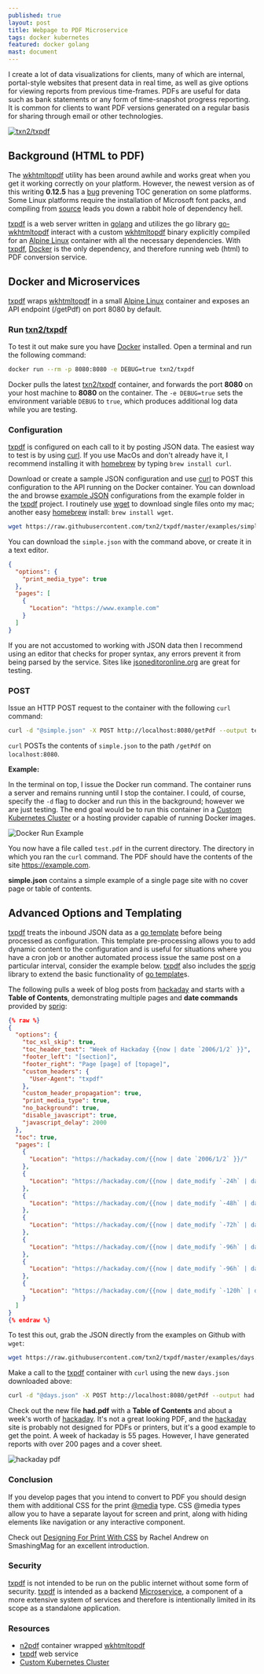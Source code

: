 ```yaml
---
published: true
layout: post
title: Webpage to PDF Microservice
tags: docker kubernetes
featured: docker golang
mast: document
---
```


I create a lot of data visualizations for clients, many of which are internal, portal-style websites that present data in real time, as well as give options for viewing reports from previous time-frames. PDFs are useful for data such as bank statements or any form of time-snapshot progress reporting. It is common for clients to want PDF versions generated on a regular basis for sharing through email or other technologies.

[![txn2/txpdf](https://raw.githubusercontent.com/txn2/txpdf/master/assets/mast.jpg)](https://github.com/txn2/txpdf)

## Background (HTML to PDF)

The [wkhtmltopdf] utility has been around awhile and works great when you get it working correctly on your platform. However, the newest version as of this writing **0.12.5** has a [bug] prevening TOC generation on some platforms. Some Linux platforms require the installation of Microsoft font packs, and compiling from [source][wkhtmltopdf source] leads you down a rabbit hole of dependency hell.

[txpdf] is a web server written in [golang] and utilizes the go library [go-wkhtmltopdf] interact with a custom [wkhtmltopdf] binary explicitly compiled for an [Alpine Linux] container with all the necessary dependencies. With [txpdf], [Docker] is the only dependency, and therefore running web (html) to PDF conversion service.

## Docker and Microservices

[txpdf] wraps [wkhtmltopdf] in a small [Alpine Linux] container and exposes an API endpoint (/getPdf) on port 8080 by default.

### Run [txn2/txpdf]

To test it out make sure you have [Docker] installed. Open a terminal and run the following command:

```bash
docker run --rm -p 8080:8080 -e DEBUG=true txn2/txpdf
```

Docker pulls the latest [txn2/txpdf] container, and forwards the port **8080** on your host machine to **8080** on the container. The `-e DEBUG=true` sets the environment variable `DEBUG` to `true`, which produces additional log data while you are testing.

### Configuration

[txpdf] is configured on each call to it by posting JSON data. The easiest way to test is by using [curl]. If you use MacOs and don't already have it, I recommend installing it with [homebrew] by typing `brew install curl`.

Download or create a sample JSON configuration and use [curl] to POST this configuration to the API running on the Docker container. You can download the and browse [example JSON] configurations from the example folder in the [txpdf] project. I routinely use [wget] to download single files onto my mac; another easy [homebrew] install: `brew install wget`.

```bash
wget https://raw.githubusercontent.com/txn2/txpdf/master/examples/simple.json
```

You can download the `simple.json` with the command above, or create it in a text editor.

```json
{
  "options": {
    "print_media_type": true
  },
  "pages": [
    {
      "Location": "https://www.example.com"
    }
  ]
}
```

If you are not accustomed to working with JSON data then I recommend using an editor that checks for proper syntax, any errors prevent it from being parsed by the service. Sites like [jsoneditoronline.org](https://jsoneditoronline.org/) are great for testing.

### POST

Issue an HTTP POST request to the container with the following `curl` command:

```bash
curl -d "@simple.json" -X POST http://localhost:8080/getPdf --output test.pd
```

`curl` POSTs the contents of `simple.json` to the path `/getPdf` on `localhost:8080`.

**Example:**

In the terminal on top, I issue the Docker run command. The container runs a server and remains running until I stop the container. I could, of course, specify the `-d` flag to docker and run this in the background; however we are just testing. The end goal would be to run this container in a [Custom Kubernetes Cluster] or a hosting provider capable of running Docker images.

![Docker Run Example](/images/content/docker_run_example.gif)

You now have a file called `test.pdf` in the current directory. The directory in which you ran the `curl` command. The PDF should have the contents of the site https://example.com.

**simple.json** contains a simple example of a single page site with no cover page or table of contents.

## Advanced Options and Templating

[txpdf] treats the inbound JSON data as a [go template] before being processed as configuration. This template pre-processing allows you to add dynamic content to the configuration and is useful for situations where you have a cron job or another automated process issue the same post on a particular interval, consider the example below. [txpdf] also includes the [sprig] library to extend the basic functionality of [go template]s.


The following pulls a week of blog posts from [hackaday] and starts with a **Table of Contents**, demonstrating multiple pages and **date commands** provided by [sprig]:

```json
{% raw %}
{
  "options": {
    "toc_xsl_skip": true,
    "toc_header_text": "Week of Hackaday {{now | date `2006/1/2` }}",
    "footer_left": "[section]",
    "footer_right": "Page [page] of [topage]",
    "custom_headers": {
      "User-Agent": "txpdf"
    },
    "custom_header_propagation": true,
    "print_media_type": true,
    "no_background": true,
    "disable_javascript": true,
    "javascript_delay": 2000
  },
  "toc": true,
  "pages": [
    {
      "Location": "https://hackaday.com/{{now | date `2006/1/2` }}/"
    },
    {
      "Location": "https://hackaday.com/{{now | date_modify `-24h` | date `2006/1/2` }}/"
    },
    {
      "Location": "https://hackaday.com/{{now | date_modify `-48h` | date `2006/1/2` }}/"
    },
    {
      "Location": "https://hackaday.com/{{now | date_modify `-72h` | date `2006/1/2` }}/"
    },
    {
      "Location": "https://hackaday.com/{{now | date_modify `-96h` | date `2006/1/2` }}/"
    },
    {
      "Location": "https://hackaday.com/{{now | date_modify `-96h` | date `2006/1/2` }}/"
    },
    {
      "Location": "https://hackaday.com/{{now | date_modify `-120h` | date `2006/1/2` }}/"
    }
  ]
}
{% endraw %}
```

To test this out, grab the JSON directly from the examples on Github with `wget`:

```bash
wget https://raw.githubusercontent.com/txn2/txpdf/master/examples/days.json
```

Make a call to the [txpdf] container with `curl` using the new `days.json` downloaded above:

```bash
curl -d "@days.json" -X POST http://localhost:8080/getPdf --output had.pdf
```

Check out the new file **had.pdf** with a **Table of Contents** and about a week's worth of [hackaday]. It's not a great looking PDF, and the [hackaday] site is probably not designed for PDFs or printers, but it's a good example to get the point. A week of hackaday is 55 pages. However, I have generated reports with over 200 pages and a cover sheet.


![hackaday pdf](/images/content/hackaday.png)

### Conclusion

If you develop pages that you intend to convert to PDF you should design them with additional CSS for the print [@media] type. CSS @media types allow you to have a separate layout for screen and print, along with hiding elements like navigation or any interactive component.

Check out [Designing For Print With CSS] by Rachel Andrew on SmashingMag for an excellent introduction.

### Security

[txpdf] is not intended to be run on the public internet without some form of security. [txpdf] is intended as a backend [Microservice], a component of a more extensive system of services and therefore is intentionally limited in its scope as a standalone application.


### Resources

- [n2pdf] container wrapped [wkhtmltopdf]
- [txpdf] web service
- [Custom Kubernetes Cluster]

[wget]:https://www.gnu.org/software/wget/
[example JSON]:https://github.com/txn2/txpdf/tree/master/examples
[homebrew]: https://brew.sh/
[curl]: https://curl.haxx.se/
[txn2/txpdf]: https://hub.docker.com/r/txn2/txpdf/
[Docker]: https://docs.docker.com/install/
[Alpine Linux]: https://alpinelinux.org/
[n2pdf]: https://github.com/txn2/n2pdf
[txpdf]: https://github.com/txn2/txpdf
[wkhtmltopdf]: https://wkhtmltopdf.org/
[bug]: https://github.com/wkhtmltopdf/wkhtmltopdf/issues
[wkhtmltopdf source]: https://github.com/wkhtmltopdf/wkhtmltopdf
[Custom Kubernetes Cluster]: https://mk.imti.co/hobby-cluster/
[golang]: https://golang.org
[go-wkhtmltopdf]:https://github.com/SebastiaanKlippert/go-wkhtmltopdf
[go template]: https://golang.org/pkg/text/template/
[sprig]: http://masterminds.github.io/sprig/
[hackaday]:https://hackaday.com/
[@media]:https://developer.mozilla.org/en-US/docs/Web/CSS/@media
[Designing For Print With CSS]:https://www.smashingmagazine.com/2015/01/designing-for-print-with-css/
[Microservice]:https://mk.imti.co/microservices/